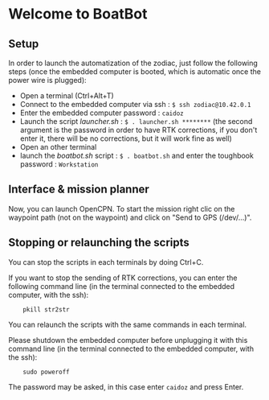 Welcome to BoatBot
==================

Setup
-----

In order to launch the automatization of the zodiac, just follow the following steps (once the embedded computer is booted, which is automatic once the power wire is plugged):

* Open a terminal (Ctrl+Alt+T)
* Connect to the embedded computer via ssh : `$ ssh zodiac@10.42.0.1`
* Enter the embedded computer password : `caidoz`
* Launch the script _launcher.sh_ : `$ . launcher.sh ********` (the second argument is the password in order to have RTK corrections, if you don't enter it, there will be no corrections, but it will work fine as well)
* Open an other terminal
* launch the _boatbot.sh_ script : `$ . boatbot.sh` and enter the toughbook password : `Workstation`


Interface & mission planner
---------------------------

Now, you can launch OpenCPN.
To start the mission right clic on the waypoint path (not on the waypoint) and click on "Send to GPS (/dev/...)".


Stopping or relaunching the scripts
-----------------------------------

You can stop the scripts in each terminals by doing Ctrl+C.

If you want to stop the sending of RTK corrections, you can enter the following command line (in the terminal 
connected to the embedded computer, with the ssh):

		pkill str2str

You can relaunch the scripts with the same commands in each terminal.

Please shutdown the embedded computer before unplugging it with this command line (in the terminal 
connected to the embedded computer, with the ssh):

		sudo poweroff

The password may be asked, in this case enter `caidoz` and press Enter.

